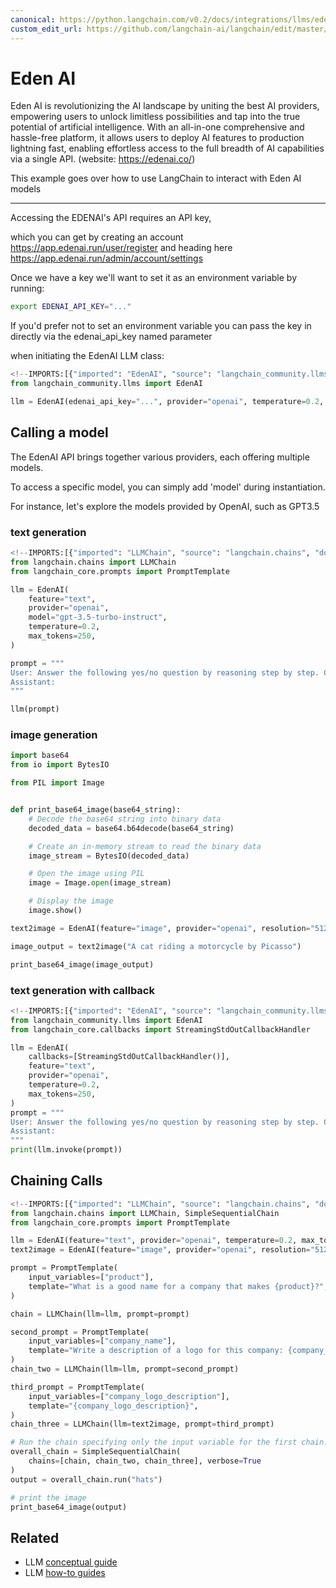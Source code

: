 ```yaml
---
canonical: https://python.langchain.com/v0.2/docs/integrations/llms/edenai/
custom_edit_url: https://github.com/langchain-ai/langchain/edit/master/docs/docs/integrations/llms/edenai.ipynb
---
```


# Eden AI

Eden AI is revolutionizing the AI landscape by uniting the best AI providers, empowering users to unlock limitless possibilities and tap into the true potential of artificial intelligence. With an all-in-one comprehensive and hassle-free platform, it allows users to deploy AI features to production lightning fast, enabling effortless access to the full breadth of AI capabilities via a single API. (website: https://edenai.co/)

This example goes over how to use LangChain to interact with Eden AI models

-----------------------------------------------------------------------------------


Accessing the EDENAI's API requires an API key, 

which you can get by creating an account https://app.edenai.run/user/register  and heading here https://app.edenai.run/admin/account/settings

Once we have a key we'll want to set it as an environment variable by running:

```bash
export EDENAI_API_KEY="..."
```

If you'd prefer not to set an environment variable you can pass the key in directly via the edenai_api_key named parameter

 when initiating the EdenAI LLM class:




```python
<!--IMPORTS:[{"imported": "EdenAI", "source": "langchain_community.llms", "docs": "https://api.python.langchain.com/en/latest/llms/langchain_community.llms.edenai.EdenAI.html", "title": "Eden AI"}]-->
from langchain_community.llms import EdenAI
```


```python
llm = EdenAI(edenai_api_key="...", provider="openai", temperature=0.2, max_tokens=250)
```

## Calling a model


The EdenAI API brings together various providers, each offering multiple models.

To access a specific model, you can simply add 'model' during instantiation.

For instance, let's explore the models provided by OpenAI, such as GPT3.5 

### text generation


```python
<!--IMPORTS:[{"imported": "LLMChain", "source": "langchain.chains", "docs": "https://api.python.langchain.com/en/latest/chains/langchain.chains.llm.LLMChain.html", "title": "Eden AI"}, {"imported": "PromptTemplate", "source": "langchain_core.prompts", "docs": "https://api.python.langchain.com/en/latest/prompts/langchain_core.prompts.prompt.PromptTemplate.html", "title": "Eden AI"}]-->
from langchain.chains import LLMChain
from langchain_core.prompts import PromptTemplate

llm = EdenAI(
    feature="text",
    provider="openai",
    model="gpt-3.5-turbo-instruct",
    temperature=0.2,
    max_tokens=250,
)

prompt = """
User: Answer the following yes/no question by reasoning step by step. Can a dog drive a car?
Assistant:
"""

llm(prompt)
```

### image generation


```python
import base64
from io import BytesIO

from PIL import Image


def print_base64_image(base64_string):
    # Decode the base64 string into binary data
    decoded_data = base64.b64decode(base64_string)

    # Create an in-memory stream to read the binary data
    image_stream = BytesIO(decoded_data)

    # Open the image using PIL
    image = Image.open(image_stream)

    # Display the image
    image.show()
```


```python
text2image = EdenAI(feature="image", provider="openai", resolution="512x512")
```


```python
image_output = text2image("A cat riding a motorcycle by Picasso")
```


```python
print_base64_image(image_output)
```

### text generation with callback


```python
<!--IMPORTS:[{"imported": "EdenAI", "source": "langchain_community.llms", "docs": "https://api.python.langchain.com/en/latest/llms/langchain_community.llms.edenai.EdenAI.html", "title": "Eden AI"}, {"imported": "StreamingStdOutCallbackHandler", "source": "langchain_core.callbacks", "docs": "https://api.python.langchain.com/en/latest/callbacks/langchain_core.callbacks.streaming_stdout.StreamingStdOutCallbackHandler.html", "title": "Eden AI"}]-->
from langchain_community.llms import EdenAI
from langchain_core.callbacks import StreamingStdOutCallbackHandler

llm = EdenAI(
    callbacks=[StreamingStdOutCallbackHandler()],
    feature="text",
    provider="openai",
    temperature=0.2,
    max_tokens=250,
)
prompt = """
User: Answer the following yes/no question by reasoning step by step. Can a dog drive a car?
Assistant:
"""
print(llm.invoke(prompt))
```

## Chaining Calls


```python
<!--IMPORTS:[{"imported": "LLMChain", "source": "langchain.chains", "docs": "https://api.python.langchain.com/en/latest/chains/langchain.chains.llm.LLMChain.html", "title": "Eden AI"}, {"imported": "SimpleSequentialChain", "source": "langchain.chains", "docs": "https://api.python.langchain.com/en/latest/chains/langchain.chains.sequential.SimpleSequentialChain.html", "title": "Eden AI"}, {"imported": "PromptTemplate", "source": "langchain_core.prompts", "docs": "https://api.python.langchain.com/en/latest/prompts/langchain_core.prompts.prompt.PromptTemplate.html", "title": "Eden AI"}]-->
from langchain.chains import LLMChain, SimpleSequentialChain
from langchain_core.prompts import PromptTemplate
```


```python
llm = EdenAI(feature="text", provider="openai", temperature=0.2, max_tokens=250)
text2image = EdenAI(feature="image", provider="openai", resolution="512x512")
```


```python
prompt = PromptTemplate(
    input_variables=["product"],
    template="What is a good name for a company that makes {product}?",
)

chain = LLMChain(llm=llm, prompt=prompt)
```


```python
second_prompt = PromptTemplate(
    input_variables=["company_name"],
    template="Write a description of a logo for this company: {company_name}, the logo should not contain text at all ",
)
chain_two = LLMChain(llm=llm, prompt=second_prompt)
```


```python
third_prompt = PromptTemplate(
    input_variables=["company_logo_description"],
    template="{company_logo_description}",
)
chain_three = LLMChain(llm=text2image, prompt=third_prompt)
```


```python
# Run the chain specifying only the input variable for the first chain.
overall_chain = SimpleSequentialChain(
    chains=[chain, chain_two, chain_three], verbose=True
)
output = overall_chain.run("hats")
```


```python
# print the image
print_base64_image(output)
```


## Related

- LLM [conceptual guide](/docs/concepts/#llms)
- LLM [how-to guides](/docs/how_to/#llms)